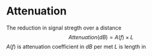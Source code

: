 # Attenuation
The reduction in signal stregth over a distance
$$ Attenuation (dB) = A(f) × L$$
$A(f)$ is attenuation coefficient in $dB$ per met
$L$ is length in